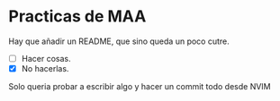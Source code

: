 # Practicas de MAA

Hay que añadir un README, que sino queda un poco cutre.

- [ ] Hacer cosas.
- [x] No hacerlas.

Solo queria probar a escribir algo y hacer un commit todo desde NVIM
